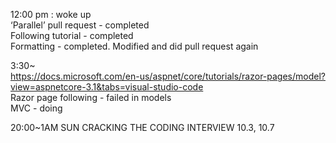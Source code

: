
12:00 pm : woke up   
‘Parallel’ pull request - completed    
Following tutorial - completed   
Formatting - completed. Modified and did pull request again   

3:30~   
https://docs.microsoft.com/en-us/aspnet/core/tutorials/razor-pages/model?view=aspnetcore-3.1&tabs=visual-studio-code  
Razor page following - failed in models  
MVC - doing   

20:00~1AM SUN
CRACKING THE CODING INTERVIEW 10.3, 10.7  


